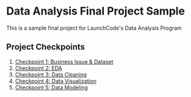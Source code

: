 # Data Analysis Final Project Sample

 This is a sample final project for LaunchCode's Data Analysis Program

## Project Checkpoints

1. [Checkpoint 1: Business Issue & Dataset]()
1. [Checkpoint 2: EDA](https://github.com/speudusa/eda-checkpoint)
1. [Checkpoint 3: Data Cleaning](https://github.com/speudusa/cleaning-data-checkpoint)
1. [Checkpoint 4: Data Visualization](https://public.tableau.com/app/profile/courtney.frey/viz/DnDEncounterCreator/EncounterCreator?publish=yes)
1. [Checkpoint 5: Data Modeling](https://github.com/speudusa/checkpoint-five)
